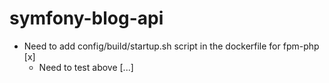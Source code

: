# symfony-blog-api
* Need to add config/build/startup.sh script in the dockerfile for fpm-php [x]
    * Need to test above [...]